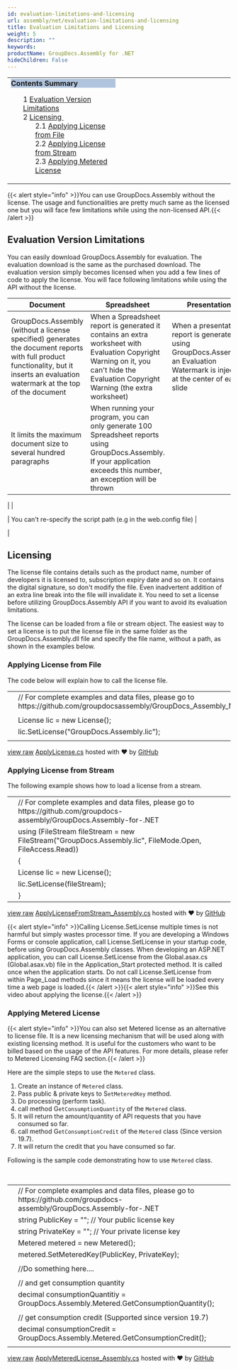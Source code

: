 ```yaml
---
id: evaluation-limitations-and-licensing
url: assembly/net/evaluation-limitations-and-licensing
title: Evaluation Limitations and Licensing
weight: 5
description: ""
keywords: 
productName: GroupDocs.Assembly for .NET
hideChildren: False
---
```

<table class="sectionMacro" border="0" cellpadding="5" cellspacing="0" width="100%"><tbody><tr><td valign="top" width="50%"><div class="panel" style="border-top-width: 1px; border-right-width: 1px; border-bottom-width: 1px; border-left-width: 1px;"><div class="panelHeader" style="border-bottom-width: 1px; background-color: rgb(176, 196, 222);"><b>Contents Summary</b></div><div class="panelContent"><style type="text/css">div.rbtoc1590388622177 { padding-top: 0px; padding-right: 0px; padding-bottom: 0px; padding-left: 0px; }div.rbtoc1590388622177 ul { list-style-type: none; list-style-image: none; margin-left: 0px; }div.rbtoc1590388622177 li { margin-left: 0px; padding-left: 0px; }</style><div class="toc rbtoc1590388622177"><ul class="toc-indentation"><li><span class="TOCOutline">1</span> <a href="#EvaluationLimitationsandLicensing-EvaluationVersionLimitations">Evaluation Version Limitations</a></li><li><span class="TOCOutline">2</span> <a href="#EvaluationLimitationsandLicensing-Licensing">Licensing&nbsp;</a><ul class="toc-indentation"><li><span class="TOCOutline">2.1</span> <a href="#EvaluationLimitationsandLicensing-ApplyingLicensefromFile">Applying&nbsp;License from File</a></li><li><span class="TOCOutline">2.2</span> <a href="#EvaluationLimitationsandLicensing-ApplyingLicensefromStream">Applying License from Stream</a></li><li><span class="TOCOutline">2.3</span> <a href="#EvaluationLimitationsandLicensing-ApplyingMeteredLicense">Applying&nbsp;Metered License</a></li></ul></li></ul></div></div></div></td><td valign="top">&nbsp;</td></tr></tbody></table>

{{< alert style="info" >}}You can use GroupDocs.Assembly without the license. The usage and functionalities are pretty much same as the licensed one but you will face few limitations while using the non-licensed API.{{< /alert >}}

## Evaluation Version Limitations

You can easily download GroupDocs.Assembly for evaluation. The evaluation download is the same as the purchased download. The evaluation version simply becomes licensed when you add a few lines of code to apply the license. You will face following limitations while using the API without the license.  

| Document | Spreadsheet | Presentation |
| --- | --- | --- |
| GroupDocs.Assembly (without a license specified) generates the document reports with full product functionality, but it inserts an evaluation watermark at the top of the document | When a Spreadsheet report is generated it contains an extra worksheet with Evaluation Copyright Warning on it, you can't hide the Evaluation Copyright Warning (the extra worksheet) | When a presentation report is generated using GroupDocs.Assembly, an Evaluation Watermark is injected at the center of each slide |
| It limits the maximum document size to several hundred paragraphs | When running your program, you can only generate 100 Spreadsheet reports using GroupDocs.Assembly. If your application exceeds this number, an exception will be thrown | 
 |
| 

 | You can't re-specify the script path (e.g in the web.config file) | 

 |

## Licensing 

The license file contains details such as the product name, number of developers it is licensed to, subscription expiry date and so on. It contains the digital signature, so don't modify the file. Even inadvertent addition of an extra line break into the file will invalidate it. You need to set a license before utilizing GroupDocs.Assembly API if you want to avoid its evaluation limitations. 

The license can be loaded from a file or stream object. The easiest way to set a license is to put the license file in the same folder as the GroupDocs.Assembly.dll file and specify the file name, without a path, as shown in the examples below.

### Applying License from File

The code below will explain how to call the license file.

<table class="highlight tab-size js-file-line-container" data-tab-size="8" data-paste-markdown-skip=""><tbody><tr><td id="file-applylicense-cs-L1" class="blob-num js-line-number" data-line-number="1"></td><td id="file-applylicense-cs-LC1" class="blob-code blob-code-inner js-file-line"><span class="pl-c"><span class="pl-c">//</span> For complete examples and data files, please go to https://github.com/groupdocsassembly/GroupDocs_Assembly_NET</span></td></tr><tr><td id="file-applylicense-cs-L2" class="blob-num js-line-number" data-line-number="2"></td><td id="file-applylicense-cs-LC2" class="blob-code blob-code-inner js-file-line"></td></tr><tr><td id="file-applylicense-cs-L3" class="blob-num js-line-number" data-line-number="3"></td><td id="file-applylicense-cs-LC3" class="blob-code blob-code-inner js-file-line"><span class="pl-en">License</span> <span class="pl-smi">lic</span> <span class="pl-k">=</span> <span class="pl-k">new</span> <span class="pl-en">License</span>();</td></tr><tr><td id="file-applylicense-cs-L4" class="blob-num js-line-number" data-line-number="4"></td><td id="file-applylicense-cs-LC4" class="blob-code blob-code-inner js-file-line"><span class="pl-smi">lic</span>.<span class="pl-en">SetLicense</span>(<span class="pl-s"><span class="pl-pds">"</span>GroupDocs.Assembly.lic<span class="pl-pds">"</span></span>);</td></tr><tr><td id="file-applylicense-cs-L5" class="blob-num js-line-number" data-line-number="5"></td><td id="file-applylicense-cs-LC5" class="blob-code blob-code-inner js-file-line"></td></tr></tbody></table>

[view raw](https://gist.github.com/GroupDocsGists/db63054e45146654ff4efeda01f556a2/raw/5f10c3a9f64172d933359f87022ffaa8ffce9d3a/ApplyLicense.cs) [ApplyLicense.cs](https://gist.github.com/GroupDocsGists/db63054e45146654ff4efeda01f556a2#file-applylicense-cs) hosted with ❤ by [GitHub](https://github.com)

### Applying License from Stream

The following example shows how to load a license from a stream.

<table class="highlight tab-size js-file-line-container" data-tab-size="8" data-paste-markdown-skip=""><tbody><tr><td id="file-applylicensefromstream_assembly-cs-L1" class="blob-num js-line-number" data-line-number="1"></td><td id="file-applylicensefromstream_assembly-cs-LC1" class="blob-code blob-code-inner js-file-line"><span class="pl-c"><span class="pl-c">//</span> For complete examples and data files, please go to https://github.com/groupdocs-assembly/GroupDocs.Assembly-for-.NET</span></td></tr><tr><td id="file-applylicensefromstream_assembly-cs-L2" class="blob-num js-line-number" data-line-number="2"></td><td id="file-applylicensefromstream_assembly-cs-LC2" class="blob-code blob-code-inner js-file-line"><span class="pl-k">using</span> (<span class="pl-en">FileStream</span> <span class="pl-en">fileStream</span> <span class="pl-k">=</span> <span class="pl-en">new</span> <span class="pl-en">FileStream</span>("<span class="pl-en">GroupDocs</span>.<span class="pl-en">Assembly</span>.<span class="pl-en">lic</span>", <span class="pl-en">FileMode</span>.<span class="pl-en">Open</span>, <span class="pl-en">FileAccess</span>.<span class="pl-en">Read</span>))</td></tr><tr><td id="file-applylicensefromstream_assembly-cs-L3" class="blob-num js-line-number" data-line-number="3"></td><td id="file-applylicensefromstream_assembly-cs-LC3" class="blob-code blob-code-inner js-file-line">{</td></tr><tr><td id="file-applylicensefromstream_assembly-cs-L4" class="blob-num js-line-number" data-line-number="4"></td><td id="file-applylicensefromstream_assembly-cs-LC4" class="blob-code blob-code-inner js-file-line"><span class="pl-en">License</span> <span class="pl-en">lic</span> <span class="pl-k">=</span> <span class="pl-en">new</span> <span class="pl-en">License</span>();</td></tr><tr><td id="file-applylicensefromstream_assembly-cs-L5" class="blob-num js-line-number" data-line-number="5"></td><td id="file-applylicensefromstream_assembly-cs-LC5" class="blob-code blob-code-inner js-file-line"><span class="pl-smi">lic</span>.<span class="pl-en">SetLicense</span>(<span class="pl-smi">fileStream</span>);</td></tr><tr><td id="file-applylicensefromstream_assembly-cs-L6" class="blob-num js-line-number" data-line-number="6"></td><td id="file-applylicensefromstream_assembly-cs-LC6" class="blob-code blob-code-inner js-file-line">}</td></tr></tbody></table>

[view raw](https://gist.github.com/GroupDocsGists/e6e23199ab4c88f7f60f191a65cdfdc6/raw/93165cf1de3c90fac6a31562729f8a984d3ce947/ApplyLicenseFromStream_Assembly.cs) [ApplyLicenseFromStream\_Assembly.cs](https://gist.github.com/GroupDocsGists/e6e23199ab4c88f7f60f191a65cdfdc6#file-applylicensefromstream_assembly-cs) hosted with ❤ by [GitHub](https://github.com)

{{< alert style="info" >}}Calling License.SetLicense multiple times is not harmful but simply wastes processor time. If you are developing a Windows Forms or console application, call License.SetLicense in your startup code, before using GroupDocs.Assembly classes. When developing an ASP.NET application, you can call License.SetLicense from the Global.asax.cs (Global.asax.vb) file in the Application_Start protected method. It is called once when the application starts. Do not call License.SetLicense from within Page_Load methods since it means the license will be loaded every time a web page is loaded.{{< /alert >}}{{< alert style="info" >}}See this video about applying the license.{{< /alert >}}

### Applying Metered License

{{< alert style="info" >}}You can also set Metered license as an alternative to license file. It is a new licensing mechanism that will be used along with existing licensing method. It is useful for the customers who want to be billed based on the usage of the API features. For more details, please refer to Metered Licensing FAQ section.{{< /alert >}}

Here are the simple steps to use the `Metered` class.

1.  Create an instance of `Metered` class.
2.  Pass public & private keys to S`etMeteredKey` method.
3.  Do processing (perform task).
4.  call method G`etConsumptionQuantity` of the `Metered` class.
5.  It will return the amount/quantity of API requests that you have consumed so far.
6.  call method G`etConsumptionCredit` of the `Metered` class (Since version 19.7).
7.  It will return the credit that you have consumed so far.

Following is the sample code demonstrating how to use `Metered` class.

 

<table class="highlight tab-size js-file-line-container" data-tab-size="8" data-paste-markdown-skip=""><tbody><tr><td id="file-applymeteredlicense_assembly-cs-L1" class="blob-num js-line-number" data-line-number="1"></td><td id="file-applymeteredlicense_assembly-cs-LC1" class="blob-code blob-code-inner js-file-line"><span class="pl-c"><span class="pl-c">//</span> For complete examples and data files, please go to https://github.com/groupdocs-assembly/GroupDocs.Assembly-for-.NET</span></td></tr><tr><td id="file-applymeteredlicense_assembly-cs-L2" class="blob-num js-line-number" data-line-number="2"></td><td id="file-applymeteredlicense_assembly-cs-LC2" class="blob-code blob-code-inner js-file-line"><span class="pl-k">string</span> <span class="pl-smi">PublicKey</span> <span class="pl-k">=</span> <span class="pl-s"><span class="pl-pds">"</span><span class="pl-pds">"</span></span>; <span class="pl-c"><span class="pl-c">//</span> Your public license key</span></td></tr><tr><td id="file-applymeteredlicense_assembly-cs-L3" class="blob-num js-line-number" data-line-number="3"></td><td id="file-applymeteredlicense_assembly-cs-LC3" class="blob-code blob-code-inner js-file-line"><span class="pl-k">string</span> <span class="pl-smi">PrivateKey</span> <span class="pl-k">=</span> <span class="pl-s"><span class="pl-pds">"</span><span class="pl-pds">"</span></span>; <span class="pl-c"><span class="pl-c">//</span> Your private license key</span></td></tr><tr><td id="file-applymeteredlicense_assembly-cs-L4" class="blob-num js-line-number" data-line-number="4"></td><td id="file-applymeteredlicense_assembly-cs-LC4" class="blob-code blob-code-inner js-file-line"><span class="pl-en">Metered</span> <span class="pl-smi">metered</span> <span class="pl-k">=</span> <span class="pl-k">new</span> <span class="pl-en">Metered</span>();</td></tr><tr><td id="file-applymeteredlicense_assembly-cs-L5" class="blob-num js-line-number" data-line-number="5"></td><td id="file-applymeteredlicense_assembly-cs-LC5" class="blob-code blob-code-inner js-file-line"><span class="pl-smi">metered</span>.<span class="pl-en">SetMeteredKey</span>(<span class="pl-smi">PublicKey</span>, <span class="pl-smi">PrivateKey</span>);</td></tr><tr><td id="file-applymeteredlicense_assembly-cs-L6" class="blob-num js-line-number" data-line-number="6"></td><td id="file-applymeteredlicense_assembly-cs-LC6" class="blob-code blob-code-inner js-file-line"></td></tr><tr><td id="file-applymeteredlicense_assembly-cs-L7" class="blob-num js-line-number" data-line-number="7"></td><td id="file-applymeteredlicense_assembly-cs-LC7" class="blob-code blob-code-inner js-file-line"><span class="pl-c"><span class="pl-c">//</span>Do something here....</span></td></tr><tr><td id="file-applymeteredlicense_assembly-cs-L8" class="blob-num js-line-number" data-line-number="8"></td><td id="file-applymeteredlicense_assembly-cs-LC8" class="blob-code blob-code-inner js-file-line"></td></tr><tr><td id="file-applymeteredlicense_assembly-cs-L9" class="blob-num js-line-number" data-line-number="9"></td><td id="file-applymeteredlicense_assembly-cs-LC9" class="blob-code blob-code-inner js-file-line"><span class="pl-c"><span class="pl-c">//</span> and get consumption quantity</span></td></tr><tr><td id="file-applymeteredlicense_assembly-cs-L10" class="blob-num js-line-number" data-line-number="10"></td><td id="file-applymeteredlicense_assembly-cs-LC10" class="blob-code blob-code-inner js-file-line"><span class="pl-k">decimal</span> <span class="pl-smi">consumptionQuantitiy</span> <span class="pl-k">=</span> <span class="pl-smi">GroupDocs</span>.<span class="pl-smi">Assembly</span>.<span class="pl-smi">Metered</span>.<span class="pl-en">GetConsumptionQuantity</span>();</td></tr><tr><td id="file-applymeteredlicense_assembly-cs-L11" class="blob-num js-line-number" data-line-number="11"></td><td id="file-applymeteredlicense_assembly-cs-LC11" class="blob-code blob-code-inner js-file-line"></td></tr><tr><td id="file-applymeteredlicense_assembly-cs-L12" class="blob-num js-line-number" data-line-number="12"></td><td id="file-applymeteredlicense_assembly-cs-LC12" class="blob-code blob-code-inner js-file-line"><span class="pl-c"><span class="pl-c">//</span> get consumption credit (Supported since version 19.7)</span></td></tr><tr><td id="file-applymeteredlicense_assembly-cs-L13" class="blob-num js-line-number" data-line-number="13"></td><td id="file-applymeteredlicense_assembly-cs-LC13" class="blob-code blob-code-inner js-file-line"><span class="pl-k">decimal</span> <span class="pl-smi">consumptionCredit</span> <span class="pl-k">=</span> <span class="pl-smi">GroupDocs</span>.<span class="pl-smi">Assembly</span>.<span class="pl-smi">Metered</span>.<span class="pl-en">GetConsumptionCredit</span>();</td></tr><tr><td id="file-applymeteredlicense_assembly-cs-L14" class="blob-num js-line-number" data-line-number="14"></td><td id="file-applymeteredlicense_assembly-cs-LC14" class="blob-code blob-code-inner js-file-line"></td></tr></tbody></table>

[view raw](https://gist.github.com/GroupDocsGists/7d4158b476ad2d413f1e04b03ffc1794/raw/1d6b5c79c0684ae9c2aabbb3fb399a8a70d89fbc/ApplyMeteredLicense_Assembly.cs) [ApplyMeteredLicense\_Assembly.cs](https://gist.github.com/GroupDocsGists/7d4158b476ad2d413f1e04b03ffc1794#file-applymeteredlicense_assembly-cs) hosted with ❤ by [GitHub](https://github.com)
